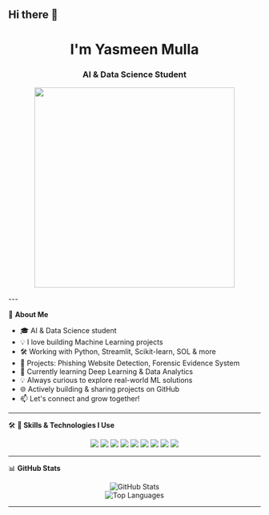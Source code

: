 ## Hi there 👋
<h1 align="center"> I'm Yasmeen Mulla</h1>
<h3 align="center">AI & Data Science Student </h3>

<p align="center">
  <img src="https://media.giphy.com/media/Y4ak9Ki2GZCbJxAnJD/giphy.gif" width="400" />
</p>
---

🌟 **About Me**  
- 🎓 AI & Data Science student  
- 💡 I love building Machine Learning projects  
- 🛠️ Working with Python, Streamlit, Scikit-learn, SOL & more  
- 📌 Projects: Phishing Website Detection, Forensic Evidence System  
- 🌱 Currently learning Deep Learning & Data Analytics    
- 💡 Always curious to explore real-world ML solutions  
- 🌐 Actively building & sharing projects on GitHub
- 📫 Let's connect and grow together! 

---

🛠️ **🚀 Skills & Technologies I Use**  
<p align="center">
  <img src="https://img.shields.io/badge/Python-FFD43B?style=for-the-badge&logo=python&logoColor=blue" />
  <img src="https://img.shields.io/badge/Scikit--learn-F7931E?style=for-the-badge&logo=scikit-learn&logoColor=white" />
  <img src="https://img.shields.io/badge/Pandas-150458?style=for-the-badge&logo=pandas&logoColor=white" />
  <img src="https://img.shields.io/badge/MySQL-00758F?style=for-the-badge&logo=mysql&logoColor=white" />
  <img src="https://img.shields.io/badge/MongoDB-47A248?style=for-the-badge&logo=mongodb&logoColor=white" />
  <img src="https://img.shields.io/badge/PHP-777BB4?style=for-the-badge&logo=php&logoColor=white" />
  <img src="https://img.shields.io/badge/SQL-003B57?style=for-the-badge&logo=postgresql&logoColor=white" />
  <img src="https://img.shields.io/badge/HTML5-e34c26?style=for-the-badge&logo=html5&logoColor=white" />
  <img src="https://img.shields.io/badge/CSS3-264de4?style=for-the-badge&logo=css3&logoColor=white" />

</p>

---

📊 **GitHub Stats**
<p align="center">
  <img src="https://github-readme-stats.vercel.app/api?username=yasmeen-mulla-ai&show_icons=true&theme=tokyonight" alt="GitHub Stats" />
  <br>
  <img src="https://github-readme-stats.vercel.app/api/top-langs/?username=yasmeen-mulla-ai&layout=compact&theme=tokyonight" alt="Top Languages" />
</p>

---



